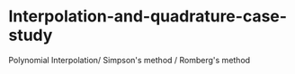 # Interpolation-and-quadrature-case-study
Polynomial Interpolation/ Simpson's method / Romberg's method
